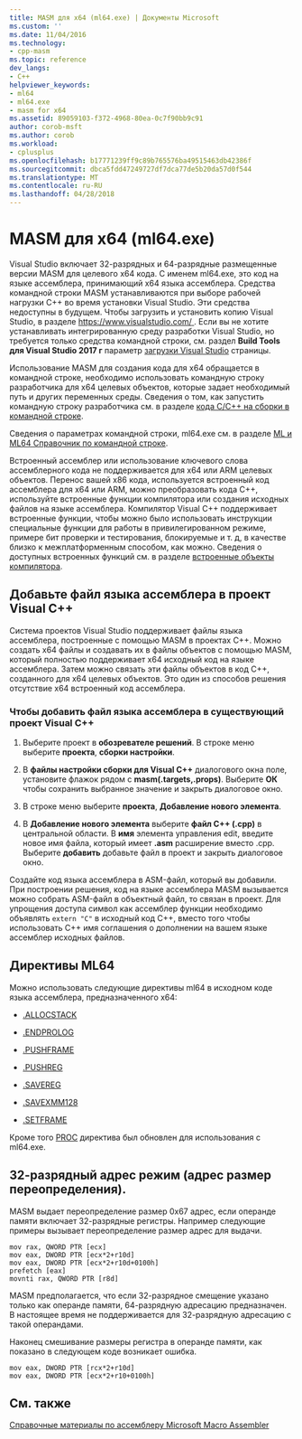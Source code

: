 ```yaml
---
title: MASM для x64 (ml64.exe) | Документы Microsoft
ms.custom: ''
ms.date: 11/04/2016
ms.technology:
- cpp-masm
ms.topic: reference
dev_langs:
- C++
helpviewer_keywords:
- ml64
- ml64.exe
- masm for x64
ms.assetid: 89059103-f372-4968-80ea-0c7f90bb9c91
author: corob-msft
ms.author: corob
ms.workload:
- cplusplus
ms.openlocfilehash: b17771239ff9c89b765576ba49515463db42386f
ms.sourcegitcommit: dbca5fdd47249727df7dca77de5b20da57d0f544
ms.translationtype: MT
ms.contentlocale: ru-RU
ms.lasthandoff: 04/28/2018
---
```

# <a name="masm-for-x64-ml64exe"></a>MASM для x64 (ml64.exe)

Visual Studio включает 32-разрядных и 64-разрядные размещенные версии MASM для целевого x64 кода. С именем ml64.exe, это код на языке ассемблера, принимающий x64 языка ассемблера. Средства командной строки MASM устанавливаются при выборе рабочей нагрузки C++ во время установки Visual Studio. Эти средства недоступны в будущем. Чтобы загрузить и установить копию Visual Studio, в разделе [ https://www.visualstudio.com/ ](https://www.visualstudio.com/). Если вы не хотите устанавливать интегрированную среду разработки Visual Studio, но требуется только средства командной строки, см. раздел **Build Tools для Visual Studio 2017 г** параметр [загрузки Visual Studio](https://www.visualstudio.com/downloads/) страницы.

Использование MASM для создания кода для x64 обращается в командной строке, необходимо использовать командную строку разработчика для x64 целевых объектов, которые задает необходимый путь и других переменных среды. Сведения о том, как запустить командную строку разработчика см. в разделе [кода C/C++ на сборки в командной строке](../../build/building-on-the-command-line.md).

Сведения о параметрах командной строки, ml64.exe см. в разделе [ML и ML64 Справочник по командной строке](../../assembler/masm/ml-and-ml64-command-line-reference.md).  
  
Встроенный ассемблер или использование ключевого слова ассемблерного кода не поддерживается для x64 или ARM целевых объектов. Перенос вашей x86 кода, используется встроенный код ассемблера для x64 или ARM, можно преобразовать кода C++, используйте встроенные функции компилятора или создания исходных файлов на языке ассемблера. Компилятор Visual C++ поддерживает встроенные функции, чтобы можно было использовать инструкции специальные функции для работы в привилегированном режиме, примере бит проверки и тестирования, блокируемые и т. д, в качестве близко к межплатформенным способом, как можно. Сведения о доступных встроенных функций см. в разделе [встроенные объекты компилятора](../../intrinsics/compiler-intrinsics.md).  

## <a name="add-an-assembler-language-file-to-a-visual-c-project"></a>Добавьте файл языка ассемблера в проект Visual C++  
  
Система проектов Visual Studio поддерживает файлы языка ассемблера, построенные с помощью MASM в проектах C++. Можно создать x64 файлы и создавать их в файлы объектов с помощью MASM, который полностью поддерживает x64 исходный код на языке ассемблера. Затем можно связать эти файлы объектов в код C++, созданного для x64 целевых объектов. Это один из способов решения отсутствие x64 встроенный код ассемблера.  

### <a name="to-add-an-assembler-language-file-to-an-existing-visual-c-project"></a>Чтобы добавить файл языка ассемблера в существующий проект Visual C++

1. Выберите проект в **обозревателе решений**. В строке меню выберите **проекта**, **сборки настройки**.

1. В **файлы настройки сборки для Visual C++** диалогового окна поле, установите флажок рядом с **masm(.targets,.props)**. Выберите **ОК** чтобы сохранить выбранное значение и закрыть диалоговое окно.

1. В строке меню выберите **проекта**, **Добавление нового элемента**. 

1. В **Добавление нового элемента** выберите **файл C++ (.cpp)** в центральной области. В **имя** элемента управления edit, введите новое имя файла, который имеет **.asm** расширение вместо .cpp. Выберите **добавить** добавьте файл в проект и закрыть диалоговое окно.

Создайте код языка ассемблера в ASM-файл, который вы добавили. При построении решения, код на языке ассемблера MASM вызывается можно собрать ASM-файл в объектный файл, то связан в проект. Для упрощения доступа символ как ассемблер функции необходимо объявлять `extern "C"` в исходный код C++, вместо того чтобы использовать C++ имя соглашения о дополнении на вашем языке ассемблер исходных файлов.
  
## <a name="ml64-specific-directives"></a>Директивы ML64  

Можно использовать следующие директивы ml64 в исходном коде языка ассемблера, предназначенного x64:  
  
-   [.ALLOCSTACK](../../assembler/masm/dot-allocstack.md)  
  
-   [.ENDPROLOG](../../assembler/masm/dot-endprolog.md)  
  
-   [.PUSHFRAME](../../assembler/masm/dot-pushframe.md)  
  
-   [.PUSHREG](../../assembler/masm/dot-pushreg.md)  
  
-   [.SAVEREG](../../assembler/masm/dot-savereg.md)  
  
-   [.SAVEXMM128](../../assembler/masm/dot-savexmm128.md)  
  
-   [.SETFRAME](../../assembler/masm/dot-setframe.md)  
  
Кроме того [PROC](../../assembler/masm/proc.md) директива был обновлен для использования с ml64.exe.  
  
## <a name="32-bit-address-mode-address-size-override"></a>32-разрядный адрес режим (адрес размер переопределения).  

MASM выдает переопределение размер 0x67 адрес, если операнде памяти включает 32-разрядные регистры. Например следующие примеры вызывает переопределение размер адрес для выдачи.  
  
```MASM  
mov rax, QWORD PTR [ecx]  
mov eax, DWORD PTR [ecx*2+r10d]  
mov eax, DWORD PTR [ecx*2+r10d+0100h]  
prefetch [eax]  
movnti rax, QWORD PTR [r8d]  
```  
  
MASM предполагается, что если 32-разрядное смещение указано только как операнде памяти, 64-разрядную адресацию предназначен. В настоящее время не поддерживается для 32-разрядную адресацию с такой операндами.  
  
Наконец смешивание размеры регистра в операнде памяти, как показано в следующем коде возникает ошибка.  
  
```MASM  
mov eax, DWORD PTR [rcx*2+r10d]  
mov eax, DWORD PTR [ecx*2+r10+0100h]  
```  
  
## <a name="see-also"></a>См. также  

[Справочные материалы по ассемблеру Microsoft Macro Assembler](../../assembler/masm/microsoft-macro-assembler-reference.md)
